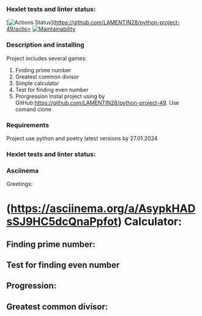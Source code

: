 ### Hexlet tests and linter status:
[![Actions Status](https://github.com/LAMENTIN28/python-project-49/actions/workflows/hexlet-check.yml/badge.svg)](https://github.com/LAMENTIN28/python-project-49/actio>
[![Maintainability](https://api.codeclimate.com/v1/badges/6a6141c2880c9a007180/maintainability)](https://codeclimate.com/github/LAMENTIN28/file/maintainability)

### Description and installing
Project includes several games:
1. Finding prime number
2. Greatest common divisor
3. Simple calculator
4. Test for finding even number
5. Prorgression
Instal project using by GitHub:https://github.com/LAMENTIN28/python-project-49. 
Use comand clone

### Requirements
Project use python and poetry latest versions by 27.01.2024

### Hexlet tests and linter status:

### Asciinema
Greetings: <h1>
(https://asciinema.org/a/AsypkHADsSJ9HC5dcQnaPpfot)
Calculator: <h2>

Finding prime number:  <h2>

Test for finding even number <h2>

Progression: <h2>

Greatest common divisor: <h2>
